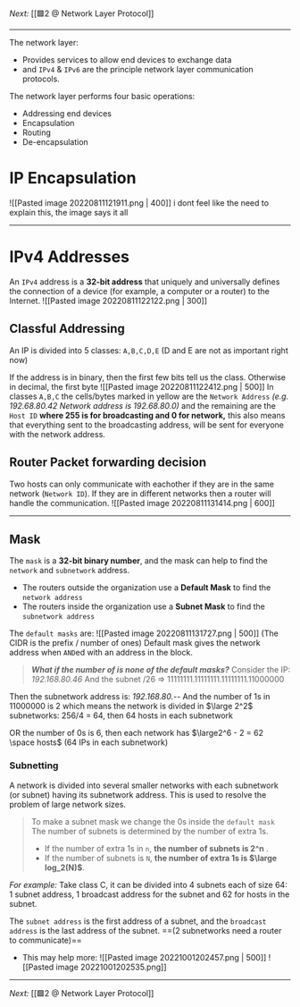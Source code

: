 _Next:_ [[🟩2 @ Network Layer Protocol]]

---

The network layer:
- Provides services to allow end devices to exchange data
- and `IPv4` & `IPv6` are the principle network layer communication protocols.

The network layer performs four basic operations:
- Addressing end devices
- Encapsulation
- Routing
- De-encapsulation

# IP Encapsulation
![[Pasted image 20220811121911.png | 400]]
i dont feel like the need to explain this, the image says it all

--- 

# IPv4 Addresses
An `IPv4` address is a **32-bit address** that uniquely and universally defines the connection of a device (for example, a computer or a router) to the Internet.
![[Pasted image 20220811122122.png | 300]]

## Classful Addressing
An IP is divided into 5 classes: `A,B,C,D,E` (D and E are not as important right now)

If the address is in binary, then the first few bits tell us the class. Otherwise in decimal, the first byte
![[Pasted image 20220811122412.png | 500]]
In classes `A,B,C` the cells/bytes marked in yellow are the `Network Address` _(e.g. 192.68.80.42 Network address is 192.68.80.0)_ and the remaining are the `Host ID` **where 255 is for broadcasting and 0 for network,** this also means that everything sent to the broadcasting address, will be sent for everyone with the network address.

## Router Packet forwarding decision
Two hosts can only communicate with eachother if they are in the same network (`Network ID`). If they are in different networks then a router will handle the communication.
![[Pasted image 20220811131414.png | 600]]

---

## Mask
The `mask` is a **32-bit binary number**, and the mask can help to find the `network` and `subnetwork` address.
- The routers outside the organization use a **Default Mask** to find the `network address`
- The routers inside the organization use a **Subnet Mask** to find the `subnetwork address`

The `default masks` are:
![[Pasted image 20220811131727.png | 500]]
(The CIDR is the prefix / number of ones)
Default mask gives the network address when `AND`ed with an address in the block. 

>**_What if the number of is none of the default masks?_**
Consider the IP: _192.168.80.46_
And the subnet /26 => 11111111.11111111.11111111.11000000
>
Then the subnetwork address is: _192.168.80.--_
And the number of 1s in 11000000 is 2 which means the network is divided in $\large 2^2$ subnetworks:
256/4 = 64, then 64 hosts in each subnetwork
>
OR the number of 0s is 6, then each network has $\large2^6 - 2 = 62 \space hosts$ (64 IPs  in each subnetwork)

### Subnetting
A network is divided into several smaller networks with each subnetwork (or subnet) having its subnetwork address.
This is used to resolve the problem of large network sizes.


>To make a subnet mask we change the 0s inside the `default mask`
>The number of subnets is determined by the number of extra 1s.
> - If the number of extra 1s in `n`, **the number of subnets is 2^n** .
 >- If the number of subnets is `N`, **the number of extra 1s is $\large log_2(N)$**.

*For example:*
Take class C, it can be divided into 4 subnets each of size 64: 1 subnet address, 1 broadcast address for the subnet and 62 for hosts in the subnet.

The `subnet address` is the first address of a subnet, and the `broadcast address` is the last address of the subnet.
==(2 subnetworks need a router to communicate)==


- This may help more:
![[Pasted image 20221001202457.png | 500]]
![[Pasted image 20221001202535.png]]

---
_Next:_ [[🟩2 @ Network Layer Protocol]]